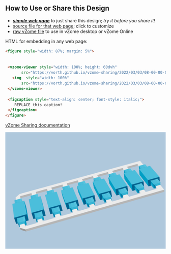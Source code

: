 
## How to Use or Share this Design

 - [***simple web page***](<https://vorth.github.io/vzome-sharing/2022/03/03/08-00-00-000Z-hypershortBlue-newerTips/>) to just share this design; *try it before you share it!*
 - [source file for that web page](<https://github.com/vorth/vzome-sharing/edit/main/2022/03/03/08-00-00-000Z-hypershortBlue-newerTips/index.md>); click to customize
 - [raw vZome file](<https://raw.githubusercontent.com/vorth/vzome-sharing/main/2022/03/03/08-00-00-000Z-hypershortBlue-newerTips/hypershortBlue-newerTips.vZome>) to use in vZome desktop or vZome Online
 
 HTML for embedding in any web page:
 ```html
<figure style="width: 87%; margin: 5%">
  
  
  <vzome-viewer style="width: 100%; height: 60dvh" 
        src="https://vorth.github.io/vzome-sharing/2022/03/03/08-00-00-000Z-hypershortBlue-newerTips/hypershortBlue-newerTips.vZome" >
    <img  style="width: 100%"
        src="https://vorth.github.io/vzome-sharing/2022/03/03/08-00-00-000Z-hypershortBlue-newerTips/hypershortBlue-newerTips.png" >
  </vzome-viewer>

  <figcaption style="text-align: center; font-style: italic;">
     REPLACE this caption!
  </figcaption>
</figure>

 ```

[vZome Sharing documentation](https://vzome.github.io/vzome/sharing.html#how-it-works)

![Image](<hypershortBlue-newerTips.png>)


